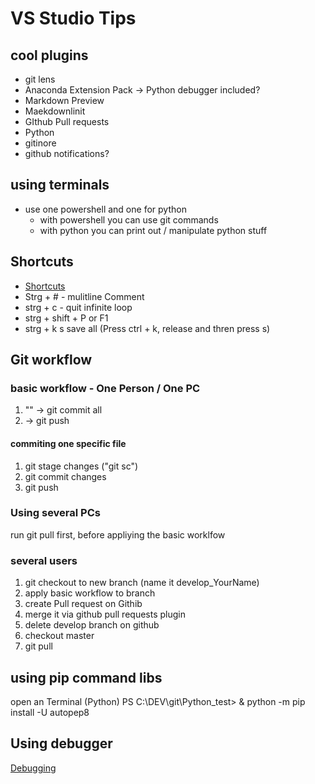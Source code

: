 # VS Studio Tips

## cool plugins

- git lens
- Anaconda Extension Pack -> Python debugger included?
- Markdown Preview
- Maekdownlinit
- GIthub Pull requests
- Python
- gitinore
- github notifications?

## using terminals

- use one powershell and one for python
  - with powershell you can use git commands
  - with python you can print out / manipulate python stuff

## Shortcuts

- [Shortcuts](https://www.microsoft.com/germany/techwiese/know-how/visual-studio-code-keyboard-shortcuts)
- Strg + # - mulitline Comment
- strg + c - quit infinite loop
- strg + shift +  P or F1
- strg + k  s save all (Press ctrl + k, release and thren press s)

## Git workflow

### basic workflow - One Person / One PC

1. "" -> git commit all
2. -> git push

#### commiting one specific file

1. git stage changes ("git sc")
2. git commit changes
3. git push

### Using several PCs

run git pull first, before appliying the basic worklfow

### several users

1. git checkout to new branch (name it develop_YourName)
2. apply basic workflow to branch
3. create Pull request on Githib
4. merge it via github pull requests plugin
5. delete develop branch on github
6. checkout master
7. git pull

## using pip command libs

open an Terminal (Python)
PS C:\DEV\git\Python_test> & python -m pip install -U autopep8

## Using debugger

[Debugging](https://code.visualstudio.com/Docs/editor/debugging)
